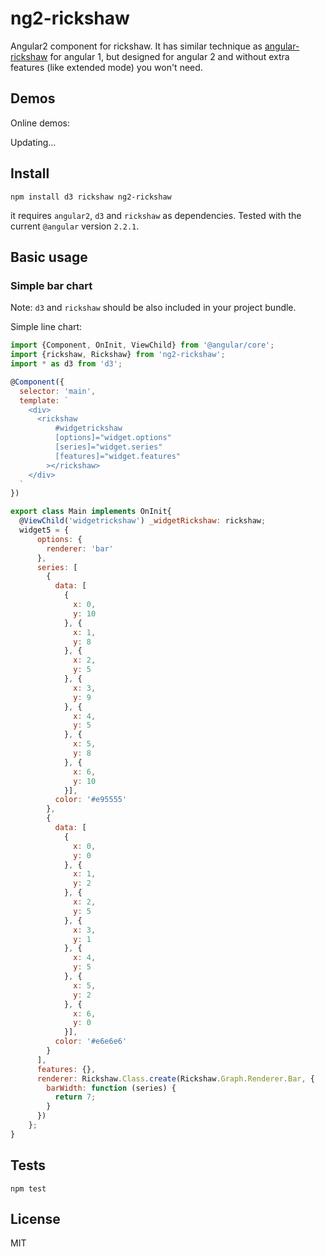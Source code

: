 # ng2-rickshaw

Angular2 component for rickshaw. It has similar technique as [angular-rickshaw](https://github.com/ngyewch/angular-rickshaw) for angular 1, but designed for angular 2 and without extra features (like extended mode) you won't need.

## Demos

Online demos:

Updating...

## Install

    npm install d3 rickshaw ng2-rickshaw
    
it requires `angular2`, `d3` and `rickshaw` as dependencies. Tested with the current `@angular` version `2.2.1`.
    
## Basic usage

### Simple bar chart
Note: `d3` and `rickshaw` should be also included in your project bundle.

Simple line chart:
    
```js
import {Component, OnInit, ViewChild} from '@angular/core';
import {rickshaw, Rickshaw} from 'ng2-rickshaw';
import * as d3 from 'd3';

@Component({
  selector: 'main',
  template: `
    <div>
      <rickshaw
          #widgetrickshaw
          [options]="widget.options"
          [series]="widget.series"
          [features]="widget.features"
        ></rickshaw>
    </div>
  `
})

export class Main implements OnInit{
  @ViewChild('widgetrickshaw') _widgetRickshaw: rickshaw;
  widget5 = {
      options: {
        renderer: 'bar'
      },
      series: [
        {
          data: [
            {
              x: 0,
              y: 10
            }, {
              x: 1,
              y: 8
            }, {
              x: 2,
              y: 5
            }, {
              x: 3,
              y: 9
            }, {
              x: 4,
              y: 5
            }, {
              x: 5,
              y: 8
            }, {
              x: 6,
              y: 10
            }],
          color: '#e95555'
        },
        {
          data: [
            {
              x: 0,
              y: 0
            }, {
              x: 1,
              y: 2
            }, {
              x: 2,
              y: 5
            }, {
              x: 3,
              y: 1
            }, {
              x: 4,
              y: 5
            }, {
              x: 5,
              y: 2
            }, {
              x: 6,
              y: 0
            }],
          color: '#e6e6e6'
        }
      ],
      features: {},
      renderer: Rickshaw.Class.create(Rickshaw.Graph.Renderer.Bar, {
        barWidth: function (series) {
          return 7;
        }
      })
    };
}
```    

## Tests

    npm test

## License
MIT
